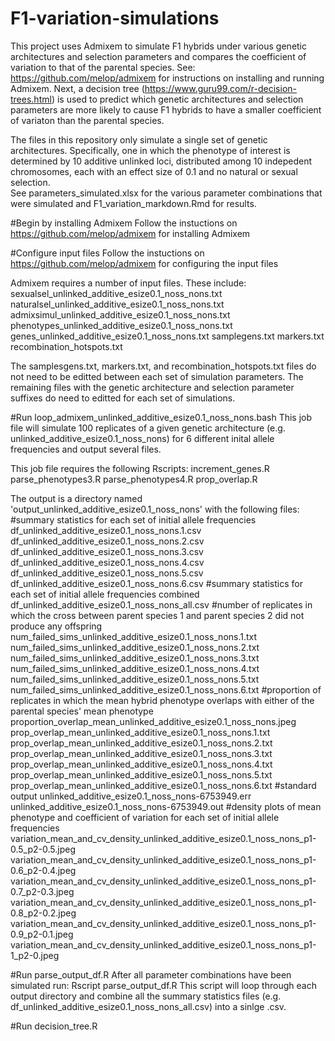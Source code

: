 # F1-variation-simulations

This project uses Admixem to simulate F1 hybrids under various genetic architectures and selection parameters and compares the coefficient of variation to that of the parental species. See: https://github.com/melop/admixem for instructions on installing and running Admixem. 
Next, a decision tree (https://www.guru99.com/r-decision-trees.html) is used to predict which genetic architectures and selection parameters are more likely to cause F1 hybrids to have a smaller coefficient of variaton than the parental species.

The files in this repository only simulate a single set of genetic architectures. Specifically, one in which the phenotype of interest is determined by 10 additive unlinked loci, distributed among 10 indepedent chromosomes, each with an effect size of 0.1 and no natural or sexual selection.  
See parameters_simulated.xlsx for the various parameter combinations that were simulated and F1_variation_markdown.Rmd for results. 

#Begin by installing Admixem
Follow the instuctions on https://github.com/melop/admixem for installing Admixem

#Configure input files
Follow the instuctions on https://github.com/melop/admixem for configuring the input files

Admixem requires a number of input files. These include:
sexualsel_unlinked_additive_esize0.1_noss_nons.txt
naturalsel_unlinked_additive_esize0.1_noss_nons.txt
admixsimul_unlinked_additive_esize0.1_noss_nons.txt
phenotypes_unlinked_additive_esize0.1_noss_nons.txt
genes_unlinked_additive_esize0.1_noss_nons.txt
samplegens.txt
markers.txt
recombination_hotspots.txt

The samplesgens.txt, markers.txt, and recombination_hotspots.txt files do not need to be editted between each set of simulation parameters. The remaining files with the genetic architecture and selection parameter suffixes do need to editted for each set of simulations. 

#Run loop_admixem_unlinked_additive_esize0.1_noss_nons.bash
This job file will simulate 100 replicates of a given genetic architecture (e.g. unlinked_additive_esize0.1_noss_nons) for 6 different inital allele frequencies and output several files.

This job file requires the following Rscripts:
increment_genes.R
parse_phenotypes3.R
parse_phenotypes4.R
prop_overlap.R

The output is a directory named 'output_unlinked_additive_esize0.1_noss_nons' with the following files:
#summary statistics for each set of initial allele frequencies
df_unlinked_additive_esize0.1_noss_nons.1.csv
df_unlinked_additive_esize0.1_noss_nons.2.csv
df_unlinked_additive_esize0.1_noss_nons.3.csv
df_unlinked_additive_esize0.1_noss_nons.4.csv
df_unlinked_additive_esize0.1_noss_nons.5.csv
df_unlinked_additive_esize0.1_noss_nons.6.csv
#summary statistics for each set of initial allele frequencies combined
df_unlinked_additive_esize0.1_noss_nons_all.csv
#number of replicates in which the cross between parent species 1 and parent species 2 did not produce any offspring 
num_failed_sims_unlinked_additive_esize0.1_noss_nons.1.txt
num_failed_sims_unlinked_additive_esize0.1_noss_nons.2.txt
num_failed_sims_unlinked_additive_esize0.1_noss_nons.3.txt
num_failed_sims_unlinked_additive_esize0.1_noss_nons.4.txt
num_failed_sims_unlinked_additive_esize0.1_noss_nons.5.txt
num_failed_sims_unlinked_additive_esize0.1_noss_nons.6.txt
#proportion of replicates in which the mean hybrid phenotype overlaps with either of the parental species' mean phenotype
proportion_overlap_mean_unlinked_additive_esize0.1_noss_nons.jpeg
prop_overlap_mean_unlinked_additive_esize0.1_noss_nons.1.txt
prop_overlap_mean_unlinked_additive_esize0.1_noss_nons.2.txt
prop_overlap_mean_unlinked_additive_esize0.1_noss_nons.3.txt
prop_overlap_mean_unlinked_additive_esize0.1_noss_nons.4.txt
prop_overlap_mean_unlinked_additive_esize0.1_noss_nons.5.txt
prop_overlap_mean_unlinked_additive_esize0.1_noss_nons.6.txt
#standard output
unlinked_additive_esize0.1_noss_nons-6753949.err
unlinked_additive_esize0.1_noss_nons-6753949.out
#density plots of mean phenotype and coefficient of variation for each set of initial allele frequencies 
variation_mean_and_cv_density_unlinked_additive_esize0.1_noss_nons_p1-0.5_p2-0.5.jpeg
variation_mean_and_cv_density_unlinked_additive_esize0.1_noss_nons_p1-0.6_p2-0.4.jpeg
variation_mean_and_cv_density_unlinked_additive_esize0.1_noss_nons_p1-0.7_p2-0.3.jpeg
variation_mean_and_cv_density_unlinked_additive_esize0.1_noss_nons_p1-0.8_p2-0.2.jpeg
variation_mean_and_cv_density_unlinked_additive_esize0.1_noss_nons_p1-0.9_p2-0.1.jpeg
variation_mean_and_cv_density_unlinked_additive_esize0.1_noss_nons_p1-1_p2-0.jpeg

#Run parse_output_df.R
After all parameter combinations have been simulated run: Rscript parse_output_df.R
This script will loop through each output directory and combine all the summary statistics files (e.g. df_unlinked_additive_esize0.1_noss_nons_all.csv) into a sinlge .csv.

#Run decision_tree.R
